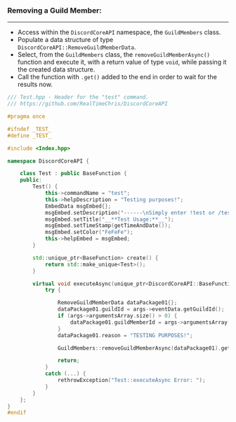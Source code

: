 ### **Removing a Guild Member:**
---
- Access within the `DiscordCoreAPI` namespace, the `GuildMembers` class.
- Populate a data structure of type `DiscordCoreAPI::RemoveGuildMemberData`.
- Select, from the `GuildMembers` class, the `removeGuildMemberAsync()` function and execute it, with a return value of type `void`, while passing it the created data structure.
- Call the function with `.get()` added to the end in order to wait for the results now.

```cpp
/// Test.hpp - Header for the "test" command.
/// https://github.com/RealTimeChris/DiscordCoreAPI

#pragma once

#ifndef _TEST_
#define _TEST_

#include <Index.hpp>

namespace DiscordCoreAPI {

	class Test : public BaseFunction {
	public:
		Test() {
			this->commandName = "test";
			this->helpDescription = "Testing purposes!";
			EmbedData msgEmbed{};
			msgEmbed.setDescription("------\nSimply enter !test or /test!\n------");
			msgEmbed.setTitle("__**Test Usage:**__");
			msgEmbed.setTimeStamp(getTimeAndDate());
			msgEmbed.setColor("FeFeFe");
			this->helpEmbed = msgEmbed;
		}

		std::unique_ptr<BaseFunction> create() {
			return std::make_unique<Test>();
		}

		virtual void executeAsync(unique_ptr<DiscordCoreAPI::BaseFunctionArguments> args) {
			try {

				RemoveGuildMemberData dataPackage01{};
				dataPackage01.guildId = args->eventData.getGuildId();
				if (args->argumentsArray.size() > 0) {
					dataPackage01.guildMemberId = args->argumentsArray[0];
				}				
				dataPackage01.reason = "TESTING PURPOSES!";

				GuildMembers::removeGuildMemberAsync(dataPackage01).get();

				return;
			}
			catch (...) {
				rethrowException("Test::executeAsync Error: ");
			}
		}
	};
}
#endif
```
